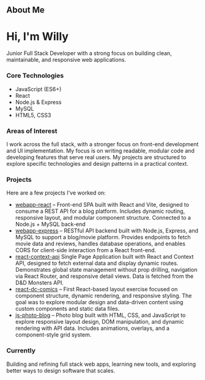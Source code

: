 ## About Me
# Hi, I'm Willy

Junior Full Stack Developer with a strong focus on building clean, maintainable, and responsive web applications.

### Core Technologies
- JavaScript (ES6+)
- React
- Node.js & Express
- MySQL
- HTML5, CSS3

### Areas of Interest
I work across the full stack, with a stronger focus on front-end development and UI implementation. My focus is on writing readable, modular code and developing features that serve real users. My projects are structured to explore specific technologies and design patterns in a practical context.

### Projects
Here are a few projects I've worked on:
- [webapp-react](https://github.com/willymariino/webapp-react) – Front-end SPA built with React and Vite, designed to consume a REST API for a blog platform. Includes dynamic routing, responsive layout, and modular component structure. Connected to a Node.js + MySQL back-end 
- [webapp-express](https://github.com/willymariino/webapp-express) – RESTful API backend built with Node.js, Express, and MySQL to support a blog/movie platform. Provides endpoints to fetch movie data and reviews, handles database operations, and enables CORS for client-side interaction from a React front-end.
- [react-context-api](https://github.com/willymariino/react-context-api)
Single Page Application built with React and Context API, designed to fetch external data and display dynamic routes. Demonstrates global state management without prop drilling, navigation via React Router, and responsive detail views. Data is fetched from the D&D Monsters API.
- [react-dc-comics](https://github.com/willymariino/react-dc-comics) – First React-based layout exercise focused on component structure, dynamic rendering, and responsive styling. The goal was to explore modular design and data-driven content using custom components and static data files.
- [js-photo-blog](https://github.com/willymariino/js-photo-blog) – Photo blog built with HTML, CSS, and JavaScript to explore responsive layout design, DOM manipulation, and dynamic rendering with API data. Includes animations, overlays, and a component-style grid system.

### Currently
Building and refining full stack web apps, learning new tools, and exploring better ways to design software that scales.






